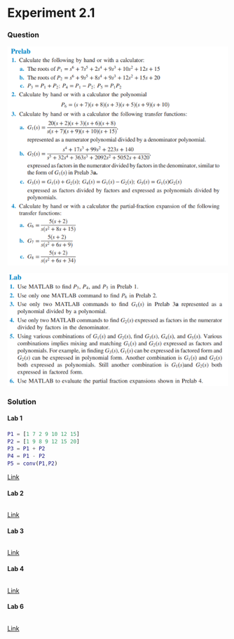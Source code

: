 # Experiment 2.1
### Question
![Experiment-2-1-Prelab](https://github.com/Offliners/NTNU-ME-Automatic-Control-Lab/blob/master/Week%203/Experiment-2-1/Experiment-2-1-Prelab.PNG)

![Experiment-2-1-Lab](https://github.com/Offliners/NTNU-ME-Automatic-Control-Lab/blob/master/Week%203/Experiment-2-1/Experiment-2-1-Lab.PNG)
### Solution
#### Lab 1
```matlab
P1 = [1 7 2 9 10 12 15]
P2 = [1 9 8 9 12 15 20]
P3 = P1 + P2
P4 = P1 - P2
P5 = conv(P1,P2)
```
[Link](Experiment_2_1_1.m)

#### Lab 2
```matlab

```
[Link](Experiment_2_1_2.m)

#### Lab 3
```matlab

```
[Link](Experiment_2_1_3.m)

#### Lab 4
```matlab

```
[Link](Experiment_2_1_4.m)

#### Lab 6
```matlab

```
[Link](Experiment_2_1_6.m)
